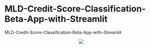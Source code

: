 # MLD-Credit-Score-Classification-Beta-App-with-Streamlit
MLD-Credit-Score-Classification-Beta-App-with-Streamlit

<div align='center'>

[![](https://i.ibb.co/3ScH3vD/downloads.png)](https://celik-muhammed-mld-credit-score-classification-beta--app-iz7ki6.streamlitapp.com/)
</div>
